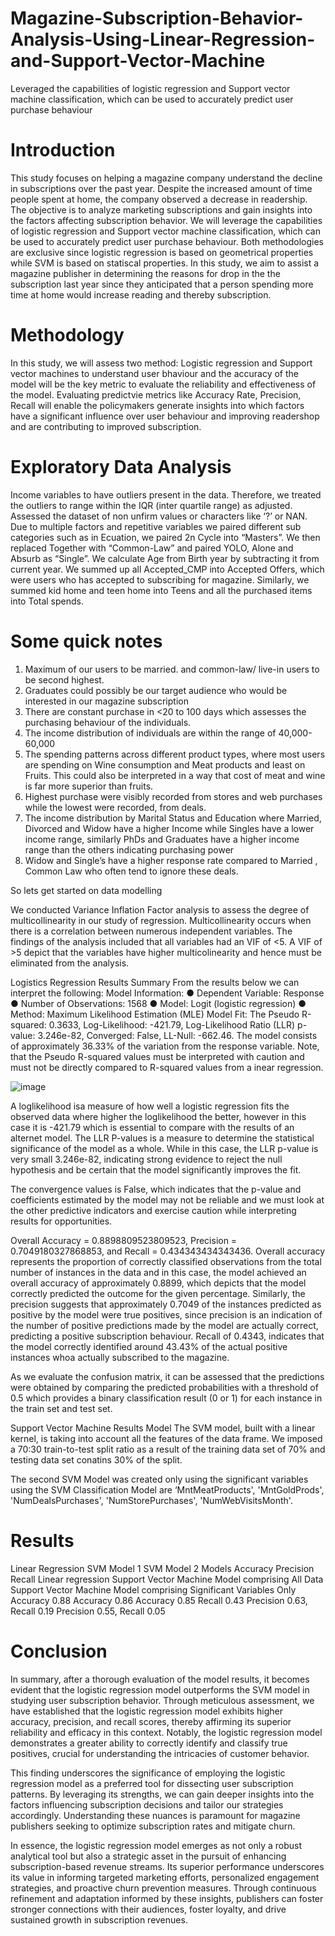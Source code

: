 # Magazine-Subscription-Behavior-Analysis-Using-Linear-Regression-and-Support-Vector-Machine
Leveraged the capabilities of logistic regression and Support vector machine classification, which can be used to accurately predict user purchase behaviour

# Introduction
This study focuses on helping a magazine company understand the decline in subscriptions over
the past year. Despite the increased amount of time people spent at home, the company observed
a decrease in readership. The objective is to analyze marketing subscriptions and gain insights
into the factors affecting subscription behavior. We will leverage the capabilities of logistic
regression and Support vector machine classification, which can be used to accurately predict
user purchase behaviour. Both methodologies are exclusive since logistic regression is based on
geometrical properties while SVM is based on statiscal properties. 
In this study, we aim to assist
a magazine publisher in determining the reasons for drop in the the subscription last year since
they anticipated that a person spending more time at home would increase reading and thereby
subscription.

# Methodology
In this study, we will assess two method: Logistic regression and Support vector
machines to understand user bhaviour and the accuracy of the model will be the key metric to
evaluate the reliability and effectiveness of the model. Evaluating predictvie metrics like
Accuracy Rate, Precision, Recall will enable the policymakers generate insights into which
factors have a significant influence over user behaviour and improving readershop and are
contributing to improved subscription.

# Exploratory Data Analysis 

Income variables to have outliers present in the data.
Therefore, we treated the outliers to range within the IQR (inter quartile range) as adjusted. Assessed the dataset of non unfirm values or characters like ‘?’ or NAN. Due to multiple factors and repetitive variables we paired different sub categories such as in Ecuation,
we paired 2n Cycle into “Masters”. We then replaced Together with “Common-Law” and paired
YOLO, Alone and Absurb as “Single”. We calculate Age from Birth year by subtracting it from
current year. We summed up all Accepted_CMP into Accepted Offers, which were users who has
accepted to subscribing for magazine. Similarly, we summed kid home and teen home into Teens
and all the purchased items into Total spends.

# Some quick notes
1) Maximum of our users to be married. and
common-law/ live-in users to be second highest.
2) Graduates could possibly be our target
audience who would be interested in our magazine subscription
3) There are constant purchase in <20 to 100 days
which assesses the purchasing behaviour of the individuals.
4) The income distribution  of individuals are within the range of
40,000-60,000
5) The spending patterns across different product types, where
most users are spending on Wine consumption and Meat products and least on Fruits. This could
also be interpreted in a way that cost of meat and wine is far more superior than fruits.
6) Highest purchase were visibly recorded from stores and web purchases while the lowest were recorded, from deals.
7) The income distribution by Marital Status and
Education where Married, Divorced and Widow have a higher Income while Singles have a
lower income range, similarly PhDs and Graduates have a higher income range than the others indicating purchasing power
8) Widow and Single’s have a higher response rate compared
to Married , Common Law who often tend to ignore these deals.

So lets get started on data modelling

We conducted Variance Inflation Factor analysis to assess the degree of multicollinearity
in our study of regression. Multicollinearity occurs when there is a correlation between numerous
independent variables. The findings of the analysis included that all variables had an VIF of <5.
A VIF of >5 depict that the variables have higher multicolinearity and hence must be eliminated
from the analysis.

Logistics Regression Results Summary
From the results below we can interpret the following:
Model Information:
● Dependent Variable: Response
● Number of Observations: 1568
● Model: Logit (logistic regression)
● Method: Maximum Likelihood Estimation (MLE)
Model Fit:
The Pseudo R-squared: 0.3633, Log-Likelihood: -421.79, Log-Likelihood Ratio (LLR)
p-value: 3.246e-82, Converged: False, LL-Null: -662.46. The model consists of approximately
36.33% of the variation from the response variable. Note, that the Pseudo R-squared values must
be interpreted with caution and must not be directly compared to R-squared values from a inear
regression.

![image](https://github.com/Melaniam123/Magazine-Subscription-Behavior-Analysis-Using-Linear-Regression-and-Support-Vector-Machine/assets/97692152/0ded2d6c-e0c5-4c85-8699-d238715c0efe)

A loglikelihood isa measure of how well a logistic regression fits the observed data where higher
the loglikelihood the better, however in this case it is -421.79 which is essential to compare with
the results of an alternet model. The LLR P-values is a measure to determine the statistical
significance of the model as a whole. While in this case, the LLR p-value is very small
3.246e-82, indicating strong evidence to reject the null hypothesis and be certain that the model
significantly improves the fit.

The convergence values is False, which indicates that the p-value and coefficients estimated by
the model may not be reliable and we must look at the other predictive indicators and exercise
caution while interpreting results for opportunities.

Overall Accuracy
= 0.8898809523809523, Precision = 0.7049180327868853, and Recall = 0.434343434343436.
Overall accuracy represents the proportion of correctly classified observations from the total
number of instances in the data and in this case, the model achieved an overall accuracy of
approximately 0.8899, which depicts that the model correctly predicted the outcome for the
given percentage. Similarly, the precision suggests that approximately 0.7049 of the instances
predicted as positive by the model were true positives, since precision is an indication of the
number of positive predictions made by the model are actually correct, predicting a positive
subscription behaviour. Recall of 0.4343, indicates that the model correctly identified around
43.43% of the actual positive instances whoa actually subscribed to the magazine.

As we evaluate the confusion matrix, it can be assessed that the predictions were obtained
by comparing the predicted probabilities with a threshold of 0.5 which provides a binary
classification result (0 or 1) for each instance in the train set and test set.

Support Vector Machine Results Model
The SVM model, built with a linear kernel, is taking into account all the features of the
data frame. We imposed a 70:30 train-to-test split ratio as a result of the training data set of 70%
and testing data set conatins 30% of the split.

The second SVM Model was created only using the significant variables using the SVM
Classification Model are ‘MntMeatProducts', 'MntGoldProds', 'NumDealsPurchases',
'NumStorePurchases', 'NumWebVisitsMonth'.

# Results 
Linear Regression 	SVM Model 1	SVM Model 2
Models Accuracy Precision Recall Linear regression	Support Vector Machine  Model comprising All Data 	Support Vector Machine  Model comprising Significant Variables Only 
Accuracy 0.88	Accuracy 0.86	Accuracy 0.85
Recall 0.43	Precision 0.63,  Recall 0.19	Precision 0.55, Recall 0.05

# Conclusion

In summary, after a thorough evaluation of the model results, it becomes evident that the logistic regression model outperforms the SVM model in studying user subscription behavior. Through meticulous assessment, we have established that the logistic regression model exhibits higher accuracy, precision, and recall scores, thereby affirming its superior reliability and efficacy in this context. Notably, the logistic regression model demonstrates a greater ability to correctly identify and classify true positives, crucial for understanding the intricacies of customer behavior.

This finding underscores the significance of employing the logistic regression model as a preferred tool for dissecting user subscription patterns. By leveraging its strengths, we can gain deeper insights into the factors influencing subscription decisions and tailor our strategies accordingly. Understanding these nuances is paramount for magazine publishers seeking to optimize subscription rates and mitigate churn.

In essence, the logistic regression model emerges as not only a robust analytical tool but also a strategic asset in the pursuit of enhancing subscription-based revenue streams. Its superior performance underscores its value in informing targeted marketing efforts, personalized engagement strategies, and proactive churn prevention measures. Through continuous refinement and adaptation informed by these insights, publishers can foster stronger connections with their audiences, foster loyalty, and drive sustained growth in subscription revenues.
